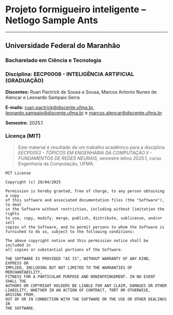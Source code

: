 # Projeto formigueiro inteligente – Netlogo **Sample Ants**

---

## Universidade Federal do Maranhão  
### Bacharelado em Ciência e Tecnologia 
### Disciplina: **EECP0008 - INTELIGÊNCIA ARTIFICIAL (GRADUAÇÃO)**  
**Discentes:** Ruan Pactrick de Sousa e Sousa, Marcos Antonio Nunes de Alencar e Leonardo Sampaio Serra
  

**E-mails:** ruan.pactrick@discente.ufma.br, leonardo.sampaio@discente.ufma.br e marcos.alencar@discente.ufma.br

**Semestre:** 2025.1  

### Licença (MIT)

> Este material é resultado de um trabalho acadêmico para a disciplina *EECP0053 - TÓPICOS EM ENGENHARIA DA COMPUTAÇÃO II - FUNDAMENTOS DE REDES NEURAIS*, semestre letivo 2025.1, curso Engenharia da Computação, UFMA.

```
MIT License

Copyright (c) 20/04/2025

Permission is hereby granted, free of charge, to any person obtaining a copy
of this software and associated documentation files (the "Software"), to deal
in the Software without restriction, including without limitation the rights
to use, copy, modify, merge, publish, distribute, sublicense, and/or sell
copies of the Software, and to permit persons to whom the Software is
furnished to do so, subject to the following conditions:

The above copyright notice and this permission notice shall be included in
all copies or substantial portions of the Software.

THE SOFTWARE IS PROVIDED "AS IS", WITHOUT WARRANTY OF ANY KIND, EXPRESS OR
IMPLIED, INCLUDING BUT NOT LIMITED TO THE WARRANTIES OF MERCHANTABILITY,
FITNESS FOR A PARTICULAR PURPOSE AND NONINFRINGEMENT. IN NO EVENT SHALL THE
AUTHORS OR COPYRIGHT HOLDERS BE LIABLE FOR ANY CLAIM, DAMAGES OR OTHER
LIABILITY, WHETHER IN AN ACTION OF CONTRACT, TORT OR OTHERWISE, ARISING FROM,
OUT OF OR IN CONNECTION WITH THE SOFTWARE OR THE USE OR OTHER DEALINGS IN
THE SOFTWARE.
```
